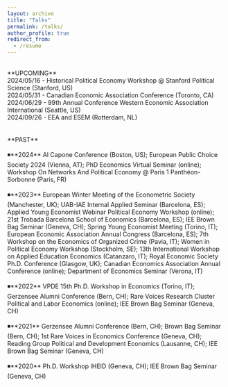 ```yaml
---
layout: archive
title: "Talks"
permalink: /talks/
author_profile: true
redirect_from:
  - /resume
---
```

<br />
**UPCOMING** <br />
2024/05/16 - Historical Political Economy Workshop @ Stanford Political Science (Stanford, US)  <br />
2024/05/31 - Canadian Economic Association Conference (Toronto, CA) <br />
2024/06/29 - 99th Annual Conference Western Economic Association International (Seattle, US) <br />
2024/09/26 - EEA and ESEM (Rotterdam, NL)  <br />
<br />
<br />
**PAST** <br />
<br />
◾**2024** Al Capone Conference (Boston, US); European Public Choice Society 2024 (Vienna, AT); PhD Economics Virtual Seminar (online); Workshop On Networks And Political Economy @ Paris 1 Panthéon-Sorbonne (Paris, FR) <br />
<br />
◾**2023** European Winter Meeting of the Econometric Society (Manchester, UK); UAB-IAE Internal Applied Seminar (Barcelona, ES); Applied Young Economist Webinar Political Economy Workshop (online); 21st Trobada Barcelona School of Economics (Barcelona, ES); IEE Brown Bag Seminar (Geneva, CH); Spring Young Economist Meeting (Torino, IT); European Economic Association Annual Congress (Barcelona, ES); 7th Workshop on the Economics of Organized Crime (Pavia, IT); Women in Political Economy Workshop (Stockholm, SE); 13th International Workshop on Applied Education Economics (Catanzaro, IT); Royal Economic Society Ph.D. Conference (Glasgow, UK); Canadian Economics Association Annual Conference (online); Department of Economics Seminar (Verona, IT) <br />
<br />
◾**2022** VPDE 15th Ph.D. Workshop in Economics (Torino, IT); Gerzensee Alumni Conference (Bern, CH); Rare Voices Research Cluster Political and Labor Economics (online); IEE Brown Bag Seminar (Geneva, CH) <br />
<br />
◾**2021** Gerzensee Alumni Conference (Bern, CH); Brown Bag Seminar (Bern, CH); 1st Rare Voices in Economics Conference (Geneva, CH); Reading Group Political and Development Economics (Lausanne, CH); IEE Brown Bag Seminar (Geneva, CH) <br />
<br />
◾**2020** Ph.D. Workshop IHEID (Geneva, CH); IEE Brown Bag Seminar (Geneva, CH)  <br />
<br />

